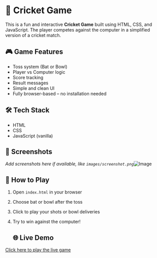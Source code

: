 # 🏏 Cricket Game

This is a fun and interactive **Cricket Game** built using HTML, CSS, and JavaScript. The player competes against the computer in a simplified version of a cricket match.

## 🎮 Game Features
- Toss system (Bat or Bowl)
- Player vs Computer logic
- Score tracking
- Result messages
- Simple and clean UI
- Fully browser-based – no installation needed

## 🛠️ Tech Stack
- HTML
- CSS
- JavaScript (vanilla)

## 📸 Screenshots
_Add screenshots here if available, like `images/screenshot.png`_![Image](https://github.com/user-attachments/assets/696bb977-2c69-4365-af97-61ff8a0f4df3)

## 🚀 How to Play
1. Open `index.html` in your browser
2. Choose bat or bowl after the toss
3. Click to play your shots or bowl deliveries
4. Try to win against the computer!


   ## 🌐 Live Demo
[Click here to play the live game]((https://tusharpanwar000.github.io/Cricket-Game/))
